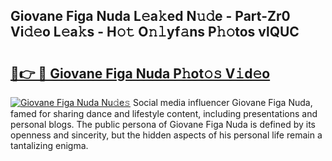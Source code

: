 ## Giovane Figa Nuda L𝚎a𝚔ed N𝚞𝚍e - Part-Zr0 Vi𝚍𝚎o L𝚎a𝚔s - H𝚘𝚝 O𝚗𝚕yf𝚊ns P𝚑𝚘tos vlQUC

# <h2><a href="http://kf5bmc8.oniu.top/?m=Giovane+Figa+Nuda">🔗👉 🔴 Giovane Figa Nuda P𝚑ot𝚘𝚜 V𝚒d𝚎o</a></h2>

[![Giovane Figa Nuda Nu𝚍e𝚜](https://i.imgur.com/0qMVB7G.gif)](http://kf5bmc8.oniu.top/?m=Giovane+Figa+Nuda)
Social media influencer Giovane Figa Nuda, famed for sharing dance and lifestyle content, including presentations and personal blogs. The public persona of Giovane Figa Nuda is defined by its openness and sincerity, but the hidden aspects of his personal life remain a tantalizing enigma.  
